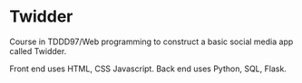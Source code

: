 # Twidder

Course in TDDD97/Web programming to construct a basic social media app called Twidder. 

Front end uses HTML, CSS Javascript.
Back end uses Python, SQL, Flask.
